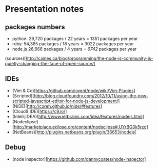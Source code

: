 # Presentation notes

## packages numbers

 * python:  29,720 packages / 22 years = 1351 packages per year
 * ruby:      54,385 packages / 18 years =    3022 packages per year
 * node.js  26,966 packages / 4 years =   _6742_ packages per year

 (sources)[http://caines.ca/blog/programming/the-node-js-community-is-quietly-changing-the-face-of-open-source/]

## IDEs

 * (Vim \& Co)[https://github.com/joyent/node/wiki/Vim-Plugins]
 * (Scripted)[http://blog.cloudfoundry.com/2012/10/11/using-the-new-scripted-javascript-editor-for-node-js-development/]
 * (NIDE)[http://coreh.github.io/nide/#features]
 * (Cloud9 IDE)[https://c9.io/] 
 * (IntellijIDEA)[http://www.jetbrains.com/idea/features/nodejs.html]
 * (Nodeclipse)[http://marketplace.eclipse.org/content/nodeclipse#.UYrBG0k5rzo]
 * (NetBeans)[http://plugins.netbeans.org/plugin/36653/nodejs]

## Debug

 * (node inspector)[https://github.com/dannycoates/node-inspector]
